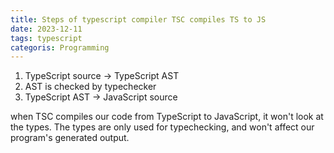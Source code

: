 ```yaml
---
title: Steps of typescript compiler TSC compiles TS to JS
date: 2023-12-11
tags: typescript
categoris: Programming
---
```


1. TypeScript source -> TypeScript AST
2. AST is checked by typechecker
3. TypeScript AST -> JavaScript source

when TSC compiles our code from TypeScript to JavaScript, it won't look at the types. The types are only used for typechecking, and won't affect our program's generated output.